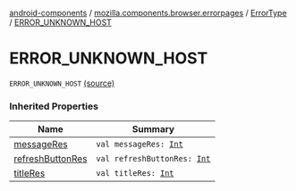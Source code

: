 [android-components](../../index.md) / [mozilla.components.browser.errorpages](../index.md) / [ErrorType](index.md) / [ERROR_UNKNOWN_HOST](./-e-r-r-o-r_-u-n-k-n-o-w-n_-h-o-s-t.md)

# ERROR_UNKNOWN_HOST

`ERROR_UNKNOWN_HOST` [(source)](https://github.com/mozilla-mobile/android-components/blob/master/components/browser/errorpages/src/main/java/mozilla/components/browser/errorpages/ErrorPages.kt#L135)

### Inherited Properties

| Name | Summary |
|---|---|
| [messageRes](message-res.md) | `val messageRes: `[`Int`](https://kotlinlang.org/api/latest/jvm/stdlib/kotlin/-int/index.html) |
| [refreshButtonRes](refresh-button-res.md) | `val refreshButtonRes: `[`Int`](https://kotlinlang.org/api/latest/jvm/stdlib/kotlin/-int/index.html) |
| [titleRes](title-res.md) | `val titleRes: `[`Int`](https://kotlinlang.org/api/latest/jvm/stdlib/kotlin/-int/index.html) |
